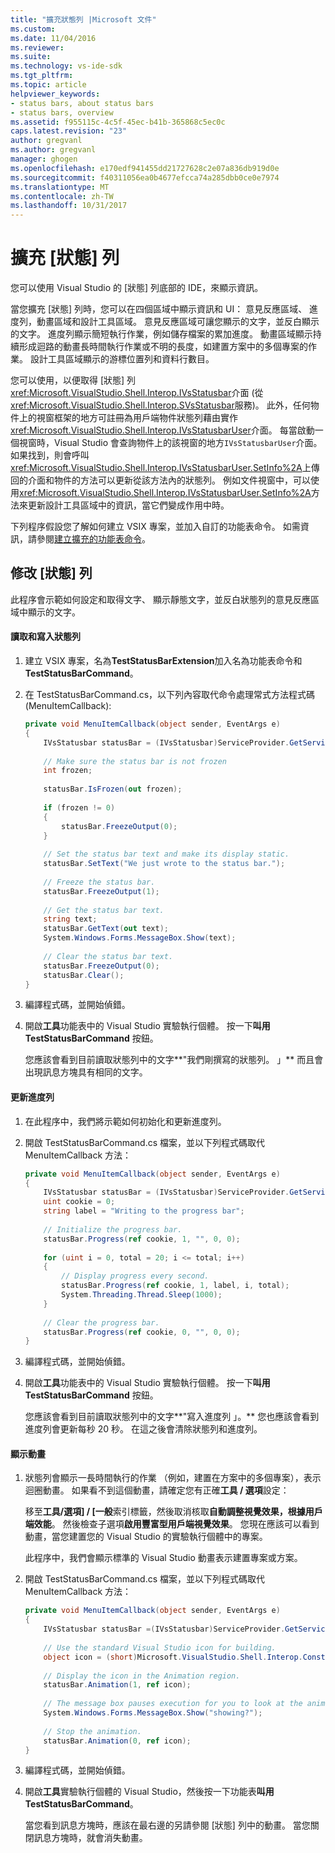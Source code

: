 ```yaml
---
title: "擴充狀態列 |Microsoft 文件"
ms.custom: 
ms.date: 11/04/2016
ms.reviewer: 
ms.suite: 
ms.technology: vs-ide-sdk
ms.tgt_pltfrm: 
ms.topic: article
helpviewer_keywords:
- status bars, about status bars
- status bars, overview
ms.assetid: f955115c-4c5f-45ec-b41b-365868c5ec0c
caps.latest.revision: "23"
author: gregvanl
ms.author: gregvanl
manager: ghogen
ms.openlocfilehash: e170edf941455dd21727628c2e07a836db919d0e
ms.sourcegitcommit: f40311056ea0b4677efcca74a285dbb0ce0e7974
ms.translationtype: MT
ms.contentlocale: zh-TW
ms.lasthandoff: 10/31/2017
---
```

# <a name="extending-the-status-bar"></a>擴充 [狀態] 列
您可以使用 Visual Studio 的 [狀態] 列底部的 IDE，來顯示資訊。  
  
 當您擴充 [狀態] 列時，您可以在四個區域中顯示資訊和 UI： 意見反應區域、 進度列，動畫區域和設計工具區域。 意見反應區域可讓您顯示的文字，並反白顯示的文字。 進度列顯示簡短執行作業，例如儲存檔案的累加進度。 動畫區域顯示持續形成迴路的動畫長時間執行作業或不明的長度，如建置方案中的多個專案的作業。 設計工具區域顯示的游標位置列和資料行數目。  
  
 您可以使用，以便取得 [狀態] 列<xref:Microsoft.VisualStudio.Shell.Interop.IVsStatusbar>介面 (從<xref:Microsoft.VisualStudio.Shell.Interop.SVsStatusbar>服務)。 此外，任何物件上的視窗框架的地方可註冊為用戶端物件狀態列藉由實作<xref:Microsoft.VisualStudio.Shell.Interop.IVsStatusbarUser>介面。 每當啟動一個視窗時，Visual Studio 會查詢物件上的該視窗的地方`IVsStatusbarUser`介面。 如果找到，則會呼叫<xref:Microsoft.VisualStudio.Shell.Interop.IVsStatusbarUser.SetInfo%2A>上傳回的介面和物件的方法可以更新從該方法內的狀態列。 例如文件視窗中，可以使用<xref:Microsoft.VisualStudio.Shell.Interop.IVsStatusbarUser.SetInfo%2A>方法來更新設計工具區域中的資訊，當它們變成作用中時。  
  
 下列程序假設您了解如何建立 VSIX 專案，並加入自訂的功能表命令。 如需資訊，請參閱[建立擴充的功能表命令](../extensibility/creating-an-extension-with-a-menu-command.md)。  
  
## <a name="modifying-the-status-bar"></a>修改 [狀態] 列  
 此程序會示範如何設定和取得文字、 顯示靜態文字，並反白狀態列的意見反應區域中顯示的文字。  
  
#### <a name="reading-and-writing-to-the-status-bar"></a>讀取和寫入狀態列  
  
1.  建立 VSIX 專案，名為**TestStatusBarExtension**加入名為功能表命令和**TestStatusBarCommand**。  
  
2.  在 TestStatusBarCommand.cs，以下列內容取代命令處理常式方法程式碼 (MenuItemCallback):  
  
    ```csharp  
    private void MenuItemCallback(object sender, EventArgs e)  
    {  
        IVsStatusbar statusBar = (IVsStatusbar)ServiceProvider.GetService(typeof(SVsStatusbar));  
  
        // Make sure the status bar is not frozen  
        int frozen;  
  
        statusBar.IsFrozen(out frozen);  
  
        if (frozen != 0)   
        {  
            statusBar.FreezeOutput(0);  
        }  
  
        // Set the status bar text and make its display static.  
        statusBar.SetText("We just wrote to the status bar.");  
  
        // Freeze the status bar.  
        statusBar.FreezeOutput(1);  
  
        // Get the status bar text.   
        string text;  
        statusBar.GetText(out text);  
        System.Windows.Forms.MessageBox.Show(text);  
  
        // Clear the status bar text.  
        statusBar.FreezeOutput(0);  
        statusBar.Clear();  
    }  
    ```  
  
3.  編譯程式碼，並開始偵錯。  
  
4.  開啟**工具**功能表中的 Visual Studio 實驗執行個體。 按一下**叫用 TestStatusBarCommand**  按鈕。  
  
     您應該會看到目前讀取狀態列中的文字**"我們剛撰寫的狀態列。 」** 而且會出現訊息方塊具有相同的文字。  
  
#### <a name="updating-the-progress-bar"></a>更新進度列  
  
1.  在此程序中，我們將示範如何初始化和更新進度列。  
  
2.  開啟 TestStatusBarCommand.cs 檔案，並以下列程式碼取代 MenuItemCallback 方法：  
  
    ```csharp  
    private void MenuItemCallback(object sender, EventArgs e)  
    {  
        IVsStatusbar statusBar = (IVsStatusbar)ServiceProvider.GetService(typeof(SVsStatusbar));  
        uint cookie = 0;  
        string label = "Writing to the progress bar";  
  
        // Initialize the progress bar.  
        statusBar.Progress(ref cookie, 1, "", 0, 0);  
  
        for (uint i = 0, total = 20; i <= total; i++)  
        {  
            // Display progress every second.  
            statusBar.Progress(ref cookie, 1, label, i, total);  
            System.Threading.Thread.Sleep(1000);  
        }  
  
        // Clear the progress bar.  
        statusBar.Progress(ref cookie, 0, "", 0, 0);  
    }  
    ```  
  
3.  編譯程式碼，並開始偵錯。  
  
4.  開啟**工具**功能表中的 Visual Studio 實驗執行個體。 按一下**叫用 TestStatusBarCommand**  按鈕。  
  
     您應該會看到目前讀取狀態列中的文字**"寫入進度列 」。** 您也應該會看到進度列會更新每秒 20 秒。 在這之後會清除狀態列和進度列。  
  
#### <a name="displaying-an-animation"></a>顯示動畫  
  
1.  狀態列會顯示一長時間執行的作業 （例如，建置在方案中的多個專案），表示迴圈動畫。 如果看不到這個動畫，請確定您有正確**工具 / 選項**設定：  
  
     移至**工具/選項] / [一般**索引標籤，然後取消核取**自動調整視覺效果，根據用戶端效能**。 然後檢查子選項**啟用豐富型用戶端視覺效果**。 您現在應該可以看到動畫，當您建置您的 Visual Studio 的實驗執行個體中的專案。  
  
     此程序中，我們會顯示標準的 Visual Studio 動畫表示建置專案或方案。  
  
2.  開啟 TestStatusBarCommand.cs 檔案，並以下列程式碼取代 MenuItemCallback 方法：  
  
    ```csharp  
    private void MenuItemCallback(object sender, EventArgs e)  
    {  
        IVsStatusbar statusBar =(IVsStatusbar)ServiceProvider.GetService(typeof(SVsStatusbar));  
  
        // Use the standard Visual Studio icon for building.  
        object icon = (short)Microsoft.VisualStudio.Shell.Interop.Constants.SBAI_Build;  
  
        // Display the icon in the Animation region.  
        statusBar.Animation(1, ref icon);  
  
        // The message box pauses execution for you to look at the animation.  
        System.Windows.Forms.MessageBox.Show("showing?");  
  
        // Stop the animation.   
        statusBar.Animation(0, ref icon);  
    }  
    ```  
  
3.  編譯程式碼，並開始偵錯。  
  
4.  開啟**工具**實驗執行個體的 Visual Studio，然後按一下功能表**叫用 TestStatusBarCommand**。  
  
     當您看到訊息方塊時，應該在最右邊的另請參閱 [狀態] 列中的動畫。 當您關閉訊息方塊時，就會消失動畫。